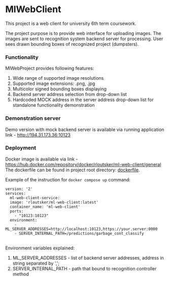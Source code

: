 # MlWebClient
This project is a web client for university 6th term coursework.

The project purpose is to provide web interface for uploading images.
The images are sent to recognition system backend server for processing.
User sees drawn bounding boxes of recognized project (dumpsters).

### Functionality
MlWebProject provides following features:
1. Wide range of supported image resolutions
2. Supported image extensions: .png, .jpg
3. Multicolor signed bounding boxes displaying
4. Backend server address selection from drop-down list
5. Hardcoded MOCK address in the server address drop-down 
list for standalone functionality demonstration

### Demonstration server
Demo version with mock backend server is available via running application link - http://194.31.173.36:10123

### Deployment
Docker image is available via link - https://hub.docker.com/repository/docker/rloutsker/ml-web-client/general
<br/>
The dockerfile can be found in project root directory: [dockerfile](dockerfile).

Example of the instruction for `docker compose up` command:
<pre>
<code>version: '2'
services:
  ml-web-client-service:
  image: 'rloutsker/ml-web-client:latest'
  container_name: 'ml-web-client'
  ports:
    - "10123:10123"
  environment:
    - ML_SERVER_ADDRESSES=http://localhost:10123,https://your.server:0000
    - SERVER_INTERNAL_PATH=/predictions/garbage_cont_classify 
</code>
</pre>

Environment variables explained:
1. ML_SERVER_ADDRESSES - list of backend server addresses, address in string separated by ',';
2. SERVER_INTERNAL_PATH - path that bound to recognition controller method
